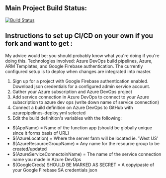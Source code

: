 
## Main Project Build Status:

[![Build Status](https://dev.azure.com/pworthey007/Periodically%20Peckish%20Artisans/_apis/build/status/Periodically-Peckish-Artisans.project-browser-backend?branchName=master)](https://dev.azure.com/pworthey007/Periodically%20Peckish%20Artisans/_build/latest?definitionId=2&branchName=master)

## Instructions to set up CI/CD on your own if you fork and want to get :

My advice would be: you should probably know what you're doing if you're doing this. Technologies involved: Azure DevOps build pipelines, Azure, ARM Templates, and Google Firebase authentication. The currently configured setup is to deploy when changes are integrated into master.

1. Sign up for a project with Google Firebase authentication enabled. Download json credentials for a configured admin service account.
2. Gather your Azure subscription and Azure DevOps project
3. Add service connection in Azure DevOps to connect to your Azure subscription to azure dev ops (write down name of service connection)
4. Connect a build definition on Azure DevOps to GitHub with azurepipelines-deploy.yml selected
5. Edit the build definition's variables with the following:
* $(AppName) = Name of the function app (should be globally unique since it forms basis of URL)
* $(AzureLocation) = Where the server farm will be located ie. 'West US'
* $(AzureResourceGroupName) = Any name for the resource group to be created/updated
* $(AzureServiceConnectoinName) = The name of the service connection name you made in Azure DevOps
* $(GoogleCreds) SHOULD BE MARKED AS SECRET = A copy/paste of your Google Firebase SA credentials json